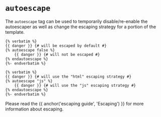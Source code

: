 ---
---

# `autoescape`

The `autoescape` tag can be used to temporarily disable/re-enable the autoescaper as well as change the
escaping strategy for a portion of the template.
```twig
{% verbatim %}
{{ danger }} {# will be escaped by default #}
{% autoescape false %}
	{{ danger }} {# will not be escaped #}
{% endautoescape %}
{%- endverbatim %}
```
```twig
{% verbatim %}
{{ danger }} {# will use the "html" escaping strategy #}
{% autoescape "js" %}
	{{ danger }} {# will use the "js" escaping strategy #}
{% endautoescape %}
{%- endverbatim %}
```
Please read the {{ anchor('escaping guide', 'Escaping') }} for more information about escaping.
